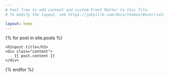 ```yaml
---
# Feel free to add content and custom Front Matter to this file.
# To modify the layout, see https://jekyllrb.com/docs/themes/#overriding-theme-defaults

layout: home
---
```


{% for post in site.posts %}

    <h2>post.title</h2>
    <div class="content">
        {{ post.content }}
    </div>

{% endfor %}
